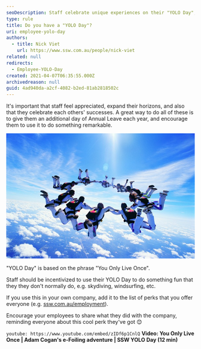 ```yaml
---
seoDescription: Staff celebrate unique experiences on their "YOLO Day", an extra annual leave day to try something remarkable and share with the company.
type: rule
title: Do you have a "YOLO Day"?
uri: employee-yolo-day
authors:
  - title: Nick Viet
    url: https://www.ssw.com.au/people/nick-viet
related: null
redirects:
  - Employee-YOLO-Day
created: 2021-04-07T06:35:55.000Z
archivedreason: null
guid: 4ad940da-a2cf-4082-b2ed-81ab2818502c
---
```


It's important that staff feel appreciated, expand their horizons, and also that they celebrate each others' successes. A great way to do all of these is to give them an additional day of Annual Leave each year, and encourage them to use it to do something remarkable.

<!--endintro-->

![Figure: Sometimes people need a nudge to do something they'll remember for ever](ThinkstockPhotos-dv617062-1.jpg)

"YOLO Day" is based on the phrase "You Only Live Once".

Staff should be incentivized to use their YOLO Day to do something fun that they they don't normally do, e.g. skydiving, windsurfing, etc.

If you use this in your own company, add it to the list of perks that you offer everyone (e.g. [ssw.com.au/employment](https://www.ssw.com.au/employment)).

Encourage your employees to share what they did with the company, reminding everyone about this cool perk they've got 😊

`youtube: https://www.youtube.com/embed/zIDf6p1CnlQ`
**Video: You Only Live Once | Adam Cogan's e-Foiling adventure | SSW YOLO Day (12 min)**
